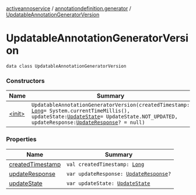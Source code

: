 [activeannoservice](../../index.md) / [annotationdefinition.generator](../index.md) / [UpdatableAnnotationGeneratorVersion](./index.md)

# UpdatableAnnotationGeneratorVersion

`data class UpdatableAnnotationGeneratorVersion`

### Constructors

| Name | Summary |
|---|---|
| [&lt;init&gt;](-init-.md) | `UpdatableAnnotationGeneratorVersion(createdTimestamp: `[`Long`](https://kotlinlang.org/api/latest/jvm/stdlib/kotlin/-long/index.html)` = System.currentTimeMillis(), updateState: `[`UpdateState`](../-update-state/index.md)` = UpdateState.NOT_UPDATED, updateResponse: `[`UpdateResponse`](../-update-response/index.md)`? = null)` |

### Properties

| Name | Summary |
|---|---|
| [createdTimestamp](created-timestamp.md) | `val createdTimestamp: `[`Long`](https://kotlinlang.org/api/latest/jvm/stdlib/kotlin/-long/index.html) |
| [updateResponse](update-response.md) | `var updateResponse: `[`UpdateResponse`](../-update-response/index.md)`?` |
| [updateState](update-state.md) | `var updateState: `[`UpdateState`](../-update-state/index.md) |
